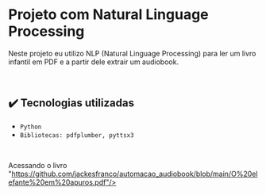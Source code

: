 # Projeto com Natural Linguage Processing
Neste projeto eu utilizo NLP (Natural Linguage Processing) para ler um livro infantil em PDF e a partir dele extrair um audiobook.

<br/>

## ✔️ Tecnologias utilizadas

- ``Python``
- ``Bibliotecas: pdfplumber, pyttsx3``

<br/>

Acessando o livro "https://github.com/jackesfranco/automacao_audiobook/blob/main/O%20elefante%20em%20apuros.pdf"/>
